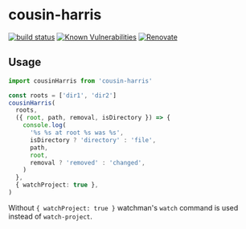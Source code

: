 # cousin-harris

[![build status](https://circleci.com/gh/insidewhy/cousin-harris.png?style=shield)](https://circleci.com/gh/insidewhy/cousin-harris)
[![Known Vulnerabilities](https://snyk.io/test/github/insidewhy/cousin-harris/badge.svg)](https://snyk.io/test/github/insidewhy/cousin-harris)
[![Renovate](https://img.shields.io/badge/renovate-enabled-brightgreen.svg)](https://renovatebot.com)

## Usage

```typescript
import cousinHarris from 'cousin-harris'

const roots = ['dir1', 'dir2']
cousinHarris(
  roots,
  ({ root, path, removal, isDirectory }) => {
    console.log(
      '%s %s at root %s was %s',
      isDirectory ? 'directory' : 'file',
      path,
      root,
      removal ? 'removed' : 'changed',
    )
  },
  { watchProject: true },
)
```

Without `{ watchProject: true }` watchman's `watch` command is used instead of `watch-project`.
